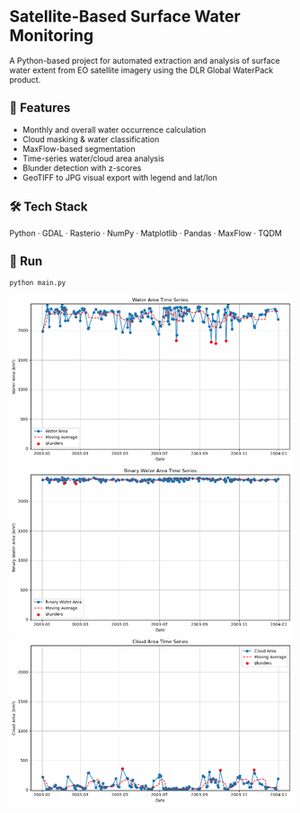 # Satellite-Based Surface Water Monitoring

A Python-based project for automated extraction and analysis of surface water extent from EO satellite imagery using the DLR Global WaterPack product.

## 📌 Features
- Monthly and overall water occurrence calculation
- Cloud masking & water classification
- MaxFlow-based segmentation
- Time-series water/cloud area analysis
- Blunder detection with z-scores
- GeoTIFF to JPG visual export with legend and lat/lon

## 🛠 Tech Stack
Python · GDAL · Rasterio · NumPy · Matplotlib · Pandas · MaxFlow · TQDM

## 🚀 Run
```bash
python main.py
```
![Water Area](Water%20Area%20Time%20Series.png)
![Binary Water Area](Binary%20Water%20Area%20Time%20Series.png)
![Cloud Area](Cloud%20Area%20Time%20Series.png)
